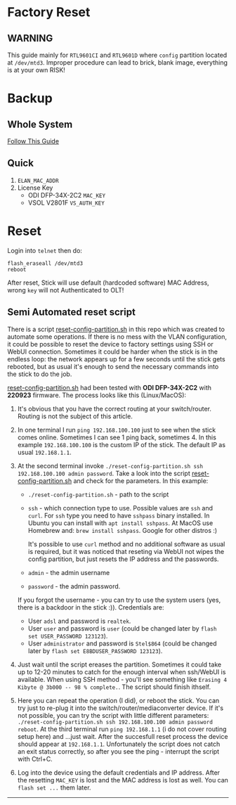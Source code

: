 # Factory Reset
## WARNING
This guide mainly for `RTL9601CI` and `RTL9601D` where `config` partition located at `/dev/mtd3`. Improper procedure can lead to brick, blank image, everything is at your own RISK!

# Backup
## Whole System
[Follow This Guide](https://github.com/Anime4000/RTL960x/discussions/28#discussion-4043058)

## Quick
1. `ELAN_MAC_ADDR`
2. License Key
    * ODI DFP-34X-2C2 `MAC_KEY`
    * VSOL V2801F `VS_AUTH_KEY`

# Reset
Login into `telnet` then do:
```
flash_eraseall /dev/mtd3
reboot
```
After reset, Stick will use default (hardcoded software) MAC Address, wrong `key` will not Authenticated to OLT!

## Semi Automated reset script

There is a script [reset-config-partition.sh] in this repo which was created to automate some operations.
If there is no mess with the VLAN configuration, it could be possible to reset the device to factory settings using SSH
or WebUI connection. Sometimes it could be harder when the stick is in the endless loop: the network appears up for a 
few seconds until the stick gets rebooted, but as usual it's enough to send the necessary commands into the stick to do 
the job.

[reset-config-partition.sh] had been tested with **ODI DFP-34X-2C2** with **220923** firmware. The process looks like 
this (Linux/MacOS):
1. It's obvious that you have the correct routing at your switch/router. Routing is not the subject of this article.
2. In one terminal I run `ping 192.168.100.100` just to see when the stick comes online. 
   Sometimes I can see 1 ping back, sometimes 4. In this example `192.168.100.100` is the custom IP of the stick. 
   The default IP as usual `192.168.1.1`.
3. At the second terminal invoke `./reset-config-partition.sh ssh 192.168.100.100 admin password`. Take a look into the 
   script [reset-config-partition.sh] and check for the parameters. In this example:
   - `./reset-config-partition.sh` - path to the script
   - `ssh` - which connection type to use. Possible values are `ssh` and `curl`. For `ssh` type you need to have 
     `sshpass` binary installed. In Ubuntu you can install with `apt install sshpass`. At MacOS use Homebrew and:
     `brew install sshpass`. Google for other distros :)
     
     It's possible to use `curl` method and no additional software as usual is required, but it was noticed that 
     reseting via WebUI not wipes the config partition, but just resets the IP address and the passwords.
   - `admin` - the admin username
   - `password` - the admin password.

   If you forgot the username - you can try to use the system users (yes, there is a backdoor in the stick :)). 
   Credentials are:
     - User `adsl` and password is `realtek`.
     - User `user` and password is `user` (could be changed later by `flash set USER_PASSWORD 123123`).
     - User `administrator` and password is `Stel$864` (could be changed later by `flash set E8BDUSER_PASSWORD 123123`).
4. Just wait until the script ereases the partition. Sometimes it could take up to 12-20 minutes to catch for the enough 
   interval when ssh/WebUI is available. When using SSH method - you'll see something like 
   `Erasing 4 Kibyte @ 3b000 -- 98 % complete.`. The script should finish ithself.
5. Here you can repeat the operation (I did), or reboot the stick. You can try just to re-plug it into the 
   switch/router/mediaconverter device. If it's not possible, you can try the script with little different parameters:
   `./reset-config-partition.sh ssh 192.168.100.100 admin password reboot`. At the third terminal run `ping 192.168.1.1`
   (i do not cover routing setup here) and ...just wait. After the succesfull reset process the device should appear at 
   `192.168.1.1`. Unfortunately the script does not catch an exit status correctly, so after you see the ping - interrupt
   the script with Ctrl+C.
6. Log into the device using the default credentials and IP address. After the resetting `MAC_KEY` is lost and the 
   MAC address is lost as well. You can `flash set ...` them later. 

---
[reset-config-partition.sh]: ../Tools/reset/reset-config-partition.sh
